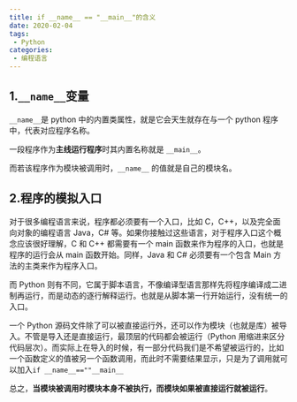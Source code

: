 ```yaml
---
title: if __name__ == "__main__"的含义
date: 2020-02-04
tags:
 - Python
categories:
 - 编程语言
---
```


## 1.`__name__`变量

`__name__`是 python 中的内置类属性，就是它会天生就存在与一个 python 程序中，代表对应程序名称。

一段程序作为**主线运行程序**时其内置名称就是 `__main__`。

而若该程序作为模块被调用时，`__name__` 的值就是自己的模块名。

## 2.程序的模拟入口

对于很多编程语言来说，程序都必须要有一个入口，比如 C，C++，以及完全面向对象的编程语言 Java，C# 等。如果你接触过这些语言，对于程序入口这个概念应该很好理解，C 和 C++ 都需要有一个 main 函数来作为程序的入口，也就是程序的运行会从 main 函数开始。同样，Java 和 C# 必须要有一个包含 Main 方法的主类来作为程序入口。

而 Python 则有不同，它属于脚本语言，不像编译型语言那样先将程序编译成二进制再运行，而是动态的逐行解释运行。也就是从脚本第一行开始运行，没有统一的入口。

一个 Python 源码文件除了可以被直接运行外，还可以作为模块（也就是库）被导入。不管是导入还是直接运行，最顶层的代码都会被运行（Python 用缩进来区分代码层次）。而实际上在导入的时候，有一部分代码我们是不希望被运行的，比如一个函数定义的值被另一个函数调用，而此时不需要结果显示，只是为了调用就可以加入`if __name__==""__main__`

总之，**当模块被调用时模块本身不被执行，而模块如果被直接运行就被运行**。

